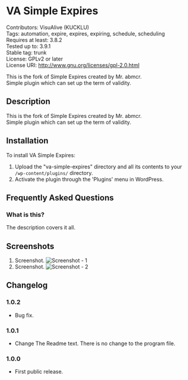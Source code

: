 # VA Simple Expires
Contributors: VisuAlive (KUCKLU)  
Tags: automation, expire, expires, expiring, schedule, scheduling  
Requires at least: 3.8.2  
Tested up to: 3.9.1  
Stable tag: trunk  
License: GPLv2 or later  
License URI: http://www.gnu.org/licenses/gpl-2.0.html

This is the fork of Simple Expires created by Mr. abmcr.  
Simple plugin which can set up the term of validity.  

## Description

This is the fork of Simple Expires created by Mr. abmcr.  
Simple plugin which can set up the term of validity.

## Installation

To install VA Simple Expires:

1. Upload the "va-simple-expires" directory and all its contents to your `/wp-content/plugins/` directory.
2. Activate the plugin through the 'Plugins' menu in WordPress.

## Frequently Asked Questions
### What is this?

The description covers it all.

## Screenshots

1. Screenshot.
![Screenshot - 1](https://raw.githubusercontent.com/VisuAlive/va-simple-expires/master/screenshot-1.png)
2. Screenshot.
![Screenshot - 2](https://raw.githubusercontent.com/VisuAlive/va-simple-expires/master/screenshot-2.png)

## Changelog
### 1.0.2
* Bug fix.

### 1.0.1
* Change The Readme text.
There is no change to the program file.

### 1.0.0
* First public release.



